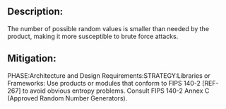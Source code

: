 ## Description:

The number of possible random values is smaller than needed by the product, making it more susceptible to brute force attacks.



## Mitigation:


PHASE:Architecture and Design Requirements:STRATEGY:Libraries or Frameworks:
Use products or modules that conform to FIPS 140-2 [REF-267] to avoid obvious entropy problems. Consult FIPS 140-2 Annex C (Approved Random Number Generators).

